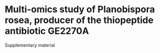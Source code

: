 # Multi-omics study of Planobispora rosea, producer of the thiopeptide antibiotic GE2270A
Supplementary material
